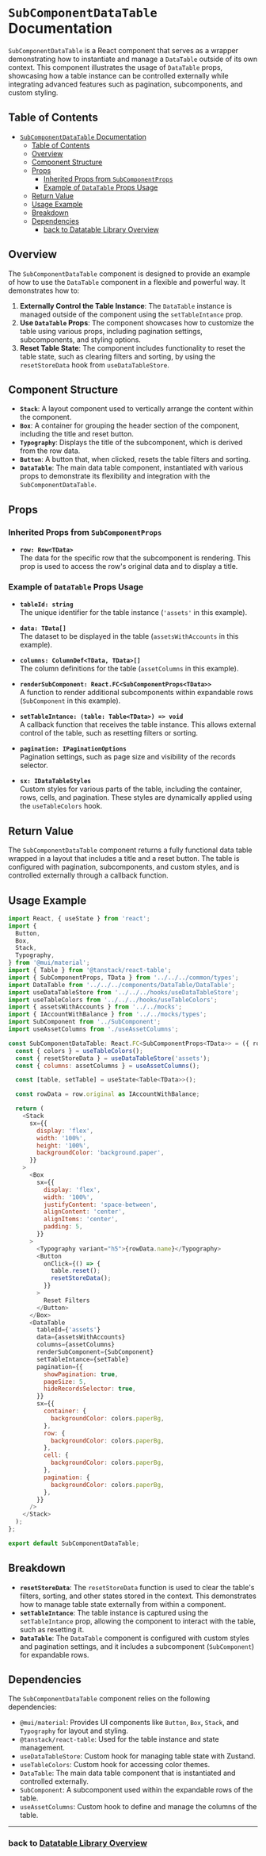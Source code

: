 # `SubComponentDataTable` Documentation

`SubComponentDataTable` is a React component that serves as a wrapper demonstrating how to instantiate and manage a `DataTable` outside of its own context. This component illustrates the usage of `DataTable` props, showcasing how a table instance can be controlled externally while integrating advanced features such as pagination, subcomponents, and custom styling.

## Table of Contents

- [`SubComponentDataTable` Documentation](#subcomponentdatatable-documentation)
  - [Table of Contents](#table-of-contents)
  - [Overview](#overview)
  - [Component Structure](#component-structure)
  - [Props](#props)
    - [Inherited Props from `SubComponentProps`](#inherited-props-from-subcomponentprops)
    - [Example of `DataTable` Props Usage](#example-of-datatable-props-usage)
  - [Return Value](#return-value)
  - [Usage Example](#usage-example)
  - [Breakdown](#breakdown)
  - [Dependencies](#dependencies)
    - [back to Datatable Library Overview](#back-to-datatable-library-overview)

## Overview

The `SubComponentDataTable` component is designed to provide an example of how to use the `DataTable` component in a flexible and powerful way. It demonstrates how to:

1. **Externally Control the Table Instance**: The `DataTable` instance is managed outside of the component using the `setTableIntance` prop.
2. **Use `DataTable` Props**: The component showcases how to customize the table using various props, including pagination settings, subcomponents, and styling options.
3. **Reset Table State**: The component includes functionality to reset the table state, such as clearing filters and sorting, by using the `resetStoreData` hook from `useDataTableStore`.

## Component Structure

- **`Stack`**: A layout component used to vertically arrange the content within the component.
- **`Box`**: A container for grouping the header section of the component, including the title and reset button.
- **`Typography`**: Displays the title of the subcomponent, which is derived from the row data.
- **`Button`**: A button that, when clicked, resets the table filters and sorting.
- **`DataTable`**: The main data table component, instantiated with various props to demonstrate its flexibility and integration with the `SubComponentDataTable`.

## Props

### Inherited Props from `SubComponentProps`

- **`row: Row<TData>`**  
  The data for the specific row that the subcomponent is rendering. This prop is used to access the row's original data and to display a title.

### Example of `DataTable` Props Usage

- **`tableId: string`**  
  The unique identifier for the table instance (`'assets'` in this example).

- **`data: TData[]`**  
  The dataset to be displayed in the table (`assetsWithAccounts` in this example).

- **`columns: ColumnDef<TData, TData>[]`**  
  The column definitions for the table (`assetColumns` in this example).

- **`renderSubComponent: React.FC<SubComponentProps<TData>>`**  
  A function to render additional subcomponents within expandable rows (`SubComponent` in this example).

- **`setTableIntance: (table: Table<TData>) => void`**  
  A callback function that receives the table instance. This allows external control of the table, such as resetting filters or sorting.

- **`pagination: IPaginationOptions`**  
  Pagination settings, such as page size and visibility of the records selector.

- **`sx: IDataTableStyles`**  
  Custom styles for various parts of the table, including the container, rows, cells, and pagination. These styles are dynamically applied using the `useTableColors` hook.

## Return Value

The `SubComponentDataTable` component returns a fully functional data table wrapped in a layout that includes a title and a reset button. The table is configured with pagination, subcomponents, and custom styles, and is controlled externally through a callback function.

## Usage Example

```javascript
import React, { useState } from 'react';
import {
  Button,
  Box,
  Stack,
  Typography,
} from '@mui/material';
import { Table } from '@tanstack/react-table';
import { SubComponentProps, TData } from '../../../common/types';
import DataTable from '../../../components/DataTable/DataTable';
import useDataTableStore from '../../../hooks/useDataTableStore';
import useTableColors from '../../../hooks/useTableColors';
import { assetsWithAccounts } from '../../mocks';
import { IAccountWithBalance } from '../../mocks/types';
import SubComponent from '../SubComponent';
import useAssetColumns from './useAssetColumns';

const SubComponentDataTable: React.FC<SubComponentProps<TData>> = ({ row }) => {
  const { colors } = useTableColors();
  const { resetStoreData } = useDataTableStore('assets');
  const { columns: assetColumns } = useAssetColumns();

  const [table, setTable] = useState<Table<TData>>();

  const rowData = row.original as IAccountWithBalance;

  return (
    <Stack
      sx={{
        display: 'flex',
        width: '100%',
        height: '100%',
        backgroundColor: 'background.paper',
      }}
    >
      <Box
        sx={{
          display: 'flex',
          width: '100%',
          justifyContent: 'space-between',
          alignContent: 'center',
          alignItems: 'center',
          padding: 5,
        }}
      >
        <Typography variant="h5">{rowData.name}</Typography>
        <Button
          onClick={() => {
            table.reset();
            resetStoreData();
          }}
        >
          Reset Filters
        </Button>
      </Box>
      <DataTable
        tableId={'assets'}
        data={assetsWithAccounts}
        columns={assetColumns}
        renderSubComponent={SubComponent}
        setTableIntance={setTable}
        pagination={{
          showPagination: true,
          pageSize: 5,
          hideRecordsSelector: true,
        }}
        sx={{
          container: {
            backgroundColor: colors.paperBg,
          },
          row: {
            backgroundColor: colors.paperBg,
          },
          cell: {
            backgroundColor: colors.paperBg,
          },
          pagination: {
            backgroundColor: colors.paperBg,
          },
        }}
      />
    </Stack>
  );
};

export default SubComponentDataTable;
```

## Breakdown

- **`resetStoreData`**: The `resetStoreData` function is used to clear the table's filters, sorting, and other states stored in the context. This demonstrates how to manage table state externally from within a component.
- **`setTableIntance`**: The table instance is captured using the `setTableIntance` prop, allowing the component to interact with the table, such as resetting it.
- **`DataTable`**: The `DataTable` component is configured with custom styles and pagination settings, and it includes a subcomponent (`SubComponent`) for expandable rows.

## Dependencies

The `SubComponentDataTable` component relies on the following dependencies:

- `@mui/material`: Provides UI components like `Button`, `Box`, `Stack`, and `Typography` for layout and styling.
- `@tanstack/react-table`: Used for the table instance and state management.
- `useDataTableStore`: Custom hook for managing table state with Zustand.
- `useTableColors`: Custom hook for accessing color themes.
- `DataTable`: The main data table component that is instantiated and controlled externally.
- `SubComponent`: A subcomponent used within the expandable rows of the table.
- `useAssetColumns`: Custom hook to define and manage the columns of the table.

---

### back to [Datatable Library Overview](../../README.md)
